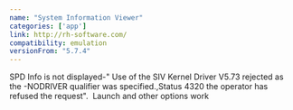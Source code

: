 ```yaml
---
name: "System Information Viewer"
categories: ['app']
link: http://rh-software.com/
compatibility: emulation
versionFrom: "5.7.4"
---
```


SPD Info is not displayed-" Use of the SIV Kernel Driver V5.73 rejected as the -NODRIVER qualifier was specified.,Status 4320 the operator has refused the request".  Launch and other options work